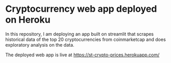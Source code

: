 # Cryptocurrency web app deployed on Heroku

In this repository, I am deploying an app built on streamlit that scrapes historical data of the top 20 cryptocurrencies from coinmarketcap and does exploratory analysis on the data.

The deployed web app is live at https://st-crypto-prices.herokuapp.com/
